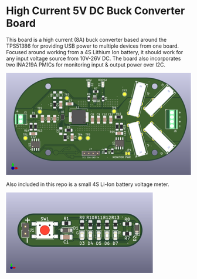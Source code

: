 # High Current 5V DC Buck Converter Board
This board is a high current (8A) buck converter based around the TPS51386 for providing USB power to multiple devices from one board. Focused around working from a 4S Lithium Ion battery, it should work for any input voltage source from 10V-26V DC. The board also incorporates two INA219A PMICs for monitoring input & output power over I2C.

<img src="https://github.com/bobby1321/High-Current-5V-Regulator/blob/8c8c074097fa9a223dead8a483eb7e8d67a5f485/KiCad/5v-regulator-v1/5v-regulator-v1.png" alt="position" width="900"/>

Also included in this repo is a small 4S Li-Ion battery voltage meter.

<img src="https://github.com/bobby1321/High-Current-5V-Regulator/blob/8c8c074097fa9a223dead8a483eb7e8d67a5f485/KiCad/4S-Li-ion-battery-meter/4S-Li-ion-battery-meter.png" alt="position" width="400"/>
